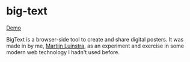 # big-text

[Demo](https://bigtext.mrty.nl)

BigText is a browser-side tool to create and share digital posters. It was made in by me, [Martijn Luinstra](https://martijnluinstra.nl), as an experiment and exercise in some modern web technology I hadn't used before.

